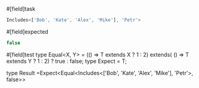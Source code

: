 #[field]task
```ts
Includes<['Bob', 'Kate', 'Alex', 'Mike'], 'Petr'>
```

#[field]expected
```ts
false
```

#[field]test
type Equal<X, Y> = (<T>() => T extends X ? 1 : 2) extends(
    <T>() => T extends Y ? 1 : 2) ? true : false;
type Expect<T extends true> = T;

type Result =Expect<Equal<Includes<['Bob', 'Kate', 'Alex', 'Mike'], 'Petr'>, false>>